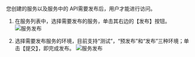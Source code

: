 您创建的服务以及服务中的 API需要发布后，用户才能进行访问。

1. 在服务列表中，选择需要发布的服务，单击其右边的【发布】按钮。
![服务发布](http://imgcache.tce.fsphere.cn/static/mc.qcloudimg.com/static/img/0a9f7cbeace15fd5655e41ef80a13346/image.png)

2. 选择需要发布服务的环境，目前支持“测试”，“预发布”和“发布”三种环境；单击【提交】，即完成发布。
![服务发布](http://imgcache.tce.fsphere.cn/static/mc.qcloudimg.com/static/img/0250450229047584ff528c75c4153a22/image.png)
